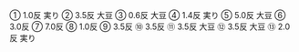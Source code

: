 

① 1.0反 実り
② 3.5反 大豆
③ 0.6反 大豆
④ 1.4反 実り
⑤ 5.0反 大豆
⑥ 3.0反
⑦ 7.0反
⑧ 1.0反
⑨ 3.5反
⑩ 3.5反 
⑪ 3.5反 大豆
⑫ 3.5反 大豆
⑬ 2.0反 実り


